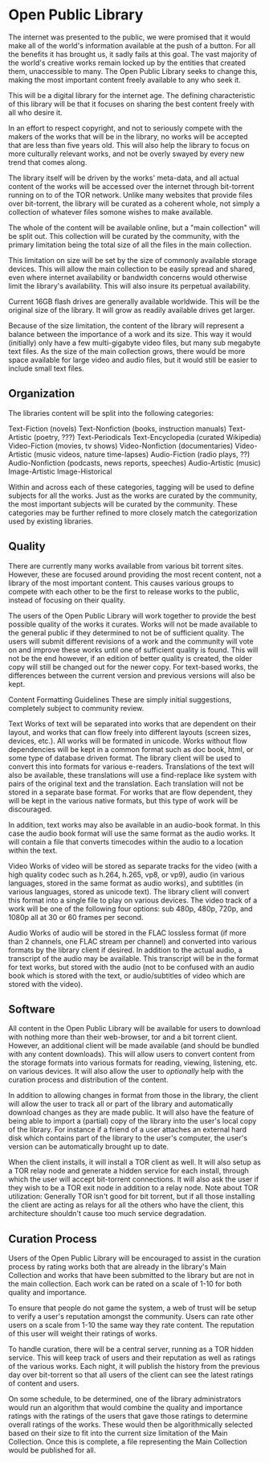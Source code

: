 ﻿Open Public Library
=====================

The internet was presented to the public, we were promised that it would make 
all of the world's information available at the push of a button. For all the 
benefits it has brought us, it sadly fails at this goal. The vast majority of 
the world's creative works remain locked up by the entities that created them,
unaccessible to many. The Open Public Library seeks to change this, making the 
most important content freely available to any who seek it. 

This will be a digital library for the internet age.  The defining 
characteristic of this library will be that it focuses on sharing the best 
content freely with all who desire it.

In an effort to respect copyright, and not to seriously compete with the makers
of the works that will be in the library, no works will be accepted that are
less than five years old. This will also help the library to focus on more 
culturally relevant works, and not be overly swayed by every new trend that 
comes along.

The library itself will be driven by the works' meta-data, and all actual 
content of the works will be accessed over the internet through bit-torrent 
running on to of the TOR network. Unlike many websites that provide files over 
bit-torrent, the library will be curated as a coherent whole, not simply a 
collection of whatever files somone wishes to make available.

The whole of the content will be available online, but a "main collection" will
be split out.  This collection will be curated by the community, with the 
primary limitation being the total size of all the files in the main 
collection.

This limitation on size will be set by the size of commonly available storage 
devices. This will allow the main collection to be easily spread and shared, 
even where internet availability or bandwidth concerns would otherwise limit 
the library's availability. This will also insure its perpetual availability.

Current 16GB flash drives are generally available worldwide. This will be the
original size of the library. It will grow as readily available drives get 
larger.

Because of the size limitation, the content of the library will represent a 
balance between the importance of a work and its size. This way it would 
(initially) only have a few multi-gigabyte video files, but many sub megabyte 
text files. As the size of the main collection grows, there would be more space 
available for large video and audio files, but it would still be easier to 
include small text files.

Organization
---------------

The libraries content will be split into the following categories:

Text-Fiction (novels)
Text-Nonfiction (books, instruction manuals)
Text-Artistic (poetry, ???)
Text-Periodicals
Text-Encyclopedia (curated Wikipedia)
Video-Fiction (movies, tv shows)
Video-Nonfiction (documentaries)
Video-Artistic (music videos, nature time-lapses)
Audio-Fiction (radio plays, ??)
Audio-Nonfiction (podcasts, news reports, speeches)
Audio-Artistic (music)
Image-Artistic
Image-Historical

Within and across each of these categories, tagging will be used to define
subjects for all the works. Just as the works are curated by the community, 
the most important subjects will be curated by the community. These categories 
may be further refined to more closely match the categorization used by 
existing libraries.

Quality
---------------

There are currently many works available from various bit torrent sites. 
However, these are focused around providing the most recent content, not a 
library of the most important content. This causes various groups to compete 
with each other to be the first to release works to the public, instead of 
focusing on their quality.

The users of the Open Public Library will work together to provide the best 
possible quality of the works it curates. Works will not be made available to 
the general public if they determined to not be of sufficient quality. The 
users will submit different revisions of a work and the community will vote on 
and improve these works until one of sufficient quality is found. This will not 
be the end however, if an edition of better quality is created, the older copy 
will still be changed out for the newer copy. For text-based works, the 
differences between the current version and previous versions will also be 
kept.

Content Formatting Guidelines
These are simply initial suggestions, completely subject to community review.

Text
Works of text will be separated into works that are dependent on their layout, 
and works that can flow freely into different layouts (screen sizes, devices, 
etc.). All works will be formated in unicode. Works without flow dependencies 
will be kept in a common format such as doc book, html, or some type of 
database driven format. The library client will be used to convert this into 
formats for various e-readers. Translations of the text will also be available, 
these translations will use a find-replace like system with pairs of the 
original text and the translation.  Each translation will not be stored in a 
separate base format. For works that are flow dependent, they will be kept in 
the various native formats, but this type of work will be discouraged. 

In addition, text works may also be available in an audio-book format. In this 
case the audio book format will use the same format as the audio works. It will 
contain a file that converts timecodes within the audio to a location within 
the text. 

Video
Works of video will be stored as separate tracks for the video (with a high 
quality codec such as h.264, h.265, vp8, or vp9), audio (in various languages, 
stored in the same format as audio works), and subtitles (in various 
languages, stored as unicode text). The library client will convert this 
format into a single file to play on various devices. The video track of a 
work will be one of the following four options: sub 480p, 480p, 720p, and 
1080p all at 30 or 60 frames per second.

Audio
Works of audio will be stored in the FLAC lossless format (if more than 2 
channels, one FLAC stream per channel) and converted into various formats by 
the library client if desired. In addition to the actual audio, a transcript of 
the audio may be available. This transcript will be in the format for text 
works, but stored with the audio  (not to be confused with an audio book which 
is stored with the text, or audio/subtitles of video which are stored with the 
video).


Software
---------------
All content in the Open Public Library will be available for users to download
with nothing more than their web-browser, tor and a bit torrent client.  However, 
an additional client will be made available (and should be bundled with any 
content downloads). This will
allow users to convert content from the storage formats into various formats 
for reading, viewing, listening, etc. on various devices. It will also allow 
the user to *optionally* help with the curation process and distribution of the
content. 

In addition to allowing changes in format from those in the library, 
the client will allow the user to track all or part of the library and 
automatically download changes as they are made public.  It will also have the
feature of being able to import a (partial) copy of the library into the user's 
local copy of the library. For instance if a friend of a user attaches an 
external hard disk which contains part of the library to the user's computer, 
the user's version can be automatically brought up to date.

When the client installs, it will install a TOR client as well. It will also
setup as a TOR relay node and generate a hidden service for each install,
through which the user will accept bit-torrent connections. It will also ask 
the user if they wish to be a TOR exit node in addition to a relay node. Note
about TOR utilization: Generally TOR isn't good for bit torrent, but if all 
those installing the client are acting as relays for all the others who have
the client, this architecture shouldn't cause too much service degradation.

Curation Process
---------------
Users of the Open Public Library will be encouraged to assist in the curation
process by rating works both that are already in the library's Main Collection 
and works that have been submitted to the library but are not in the main
collection. Each work can be rated on a scale of 1-10 for both quality and
importance.

To ensure that people do not game the system, a web of trust will be setup to
verify a user's reputation amongst the community. Users can rate other users on 
a scale from 1-10 the same way they rate content. The reputation of this user
will weight their ratings of works.

To handle curation, there will be a central server, running as a TOR hidden
service. This will keep track of users and their reputation as well as ratings
of the various works. Each night, it will publish the history from the previous
day over bit-torrent so that all users of the client can see the latest ratings
of content and users.

On some schedule, to be determined, one of the library administrators would run 
an algorithm that would combine the quality and importance ratings with the 
ratings of the users that gave those ratings to determine overall ratings of 
the works. These would then be algorithmically selected based on their size to 
fit into the current size limitation of the Main Collection. Once this is
complete, a file representing the Main Collection would be published for all.

